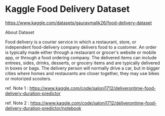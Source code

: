 # Kaggle Food Delivery Dataset

https://www.kaggle.com/datasets/gauravmalik26/food-delivery-dataset

About Dataset

Food delivery is a courier service in which a restaurant, store, or independent food-delivery company delivers food to a customer. An order is typically made either through a restaurant or grocer's website or mobile app, or through a food ordering company. The delivered items can include entrees, sides, drinks, desserts, or grocery items and are typically delivered in boxes or bags. The delivery person will normally drive a car, but in bigger cities where homes and restaurants are closer together, they may use bikes or motorized scooters.


ref. Note 1 : https://www.kaggle.com/code/saloni1712/deliverontime-food-delivery-duration-predictor

ref. Note 2 : https://www.kaggle.com/code/saloni1712/deliverontime-food-delivery-duration-predictor/notebook
